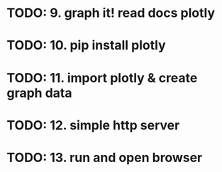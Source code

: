 
# TODO: 9. graph it! read docs plotly

# TODO: 10. pip install plotly

# TODO: 11. import plotly & create graph data

# TODO: 12. simple http server

# TODO: 13. run and open browser